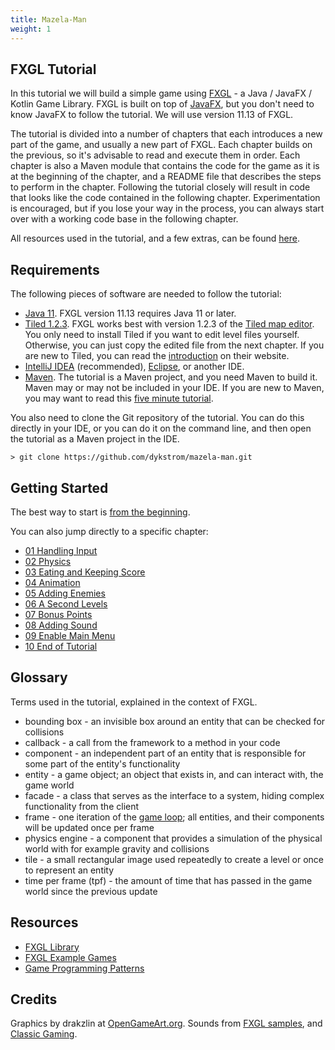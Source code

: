 ```yaml
---
title: Mazela-Man
weight: 1
---
```


## FXGL Tutorial

In this tutorial we will build a simple game using [FXGL](https://github.com/AlmasB/FXGL) -
a Java / JavaFX / Kotlin Game Library. FXGL is built on top of [JavaFX](https://openjfx.io),
but you don't need to know JavaFX to follow the tutorial. We will use version 11.13 of FXGL.

The tutorial is divided into a number of chapters that each introduces a new part of the game,
and usually a new part of FXGL. Each chapter builds on the previous, so it's advisable to read
and execute them in order. Each chapter is also a Maven module that contains the code for the
game as it is at the beginning of the chapter, and a README file that describes the steps to
perform in the chapter. Following the tutorial closely will result in code that looks like the
code contained in the following chapter. Experimentation is encouraged, but if you lose your
way in the process, you can always start over with a working code base in the following chapter.

All resources used in the tutorial, and a few extras, can be found [here](https://github.com/dykstrom/mazela-man/tree/main/resources).

## Requirements

The following pieces of software are needed to follow the tutorial:

* [Java 11](https://adoptopenjdk.net). FXGL version 11.13 requires Java 11 or later.
* [Tiled 1.2.3](https://github.com/mapeditor/tiled/releases/tag/v1.2.3). FXGL works best with
  version 1.2.3 of the [Tiled map editor](https://www.mapeditor.org). You only need to install
  Tiled if you want to edit level files yourself. Otherwise, you can just copy the edited file
  from the next chapter. If you are new to Tiled, you can read the
  [introduction](https://doc.mapeditor.org/en/stable/manual/introduction) on their website.
* [IntelliJ IDEA](https://www.jetbrains.com/idea) (recommended),
  [Eclipse](https://www.eclipse.org/eclipseide), or another IDE.
* [Maven](http://maven.apache.org/index.html). The tutorial is a Maven project, and you need
  Maven to build it. Maven may or may not be included in your IDE. If you are new to Maven, you
  may want to read this [five minute tutorial](https://maven.apache.org/guides/getting-started/maven-in-five-minutes.html).

You also need to clone the Git repository of the tutorial. You can do this directly in your IDE,
or you can do it on the command line, and then open the tutorial as a Maven project in the IDE.

```
> git clone https://github.com/dykstrom/mazela-man.git
```


## Getting Started

The best way to start is [from the beginning](https://dykstrom.github.io/mazela-man-web/introduction/).

You can also jump directly to a specific chapter:

* [01 Handling Input](https://dykstrom.github.io/mazela-man-web/01_handling_input/)
* [02 Physics](https://dykstrom.github.io/mazela-man-web/02_physics/)
* [03 Eating and Keeping Score](https://dykstrom.github.io/mazela-man-web/03_eating_and_keeping_score/)
* [04 Animation](https://dykstrom.github.io/mazela-man-web/04_animation/)
* [05 Adding Enemies](https://dykstrom.github.io/mazela-man-web/05_adding_enemies/)
* [06 A Second Levels](https://dykstrom.github.io/mazela-man-web/06_second_level/)
* [07 Bonus Points](https://dykstrom.github.io/mazela-man-web/07_bonus_points/)
* [08 Adding Sound](https://dykstrom.github.io/mazela-man-web/08_adding_sound/)
* [09 Enable Main Menu](https://dykstrom.github.io/mazela-man-web/09_enable_main_menu/)
* [10 End of Tutorial](https://dykstrom.github.io/mazela-man-web/10_end_of_tutorial/)


## Glossary

Terms used in the tutorial, explained in the context of FXGL.

* bounding box - an invisible box around an entity that can be checked for collisions
* callback - a call from the framework to a method in your code
* component - an independent part of an entity that is responsible for some part of the
  entity's functionality
* entity - a game object; an object that exists in, and can interact with, the game world
* facade - a class that serves as the interface to a system, hiding complex functionality
  from the client
* frame - one iteration of the [game loop](https://gameprogrammingpatterns.com/game-loop.html);
  all entities, and their components will be updated once per frame
* physics engine - a component that provides a simulation of the physical world with for
  example gravity and collisions
* tile - a small rectangular image used repeatedly to create a level or once to represent an
  entity
* time per frame (tpf) - the amount of time that has passed in the game world since the
  previous update


## Resources

* [FXGL Library](https://github.com/AlmasB/FXGL)
* [FXGL Example Games](https://github.com/AlmasB/FXGLGames)
* [Game Programming Patterns](https://gameprogrammingpatterns.com)


## Credits

Graphics by drakzlin at [OpenGameArt.org](https://opengameart.org).
Sounds from [FXGL samples](https://github.com/AlmasB/FXGL), and [Classic Gaming](http://www.classicgaming.cc).
